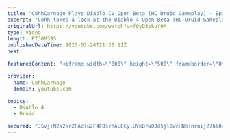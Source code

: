 ```yaml
---
title: "CohhCarnage Plays Diablo IV Open Beta (HC Druid Gameplay) - Episode 4"
excerpt: "Cohh takes a look at the Diablo 4 Open Beta (HC Druid Gameplay) to see what it has to offer. - Watch live at ..."
originalUrl: https://youtube.com/watch?v=f0yD3pkuY9A
type: video
length: PT30M39S
publishedDateTime: 2023-03-24T21:35:11Z
heat: 

featuredContent: "<iframe width=\"800\" height=\"500\" frameborder=\"0\" src=\"https://www.youtube.com/embed/f0yD3pkuY9A\" allow=\"accelerometer; autoplay; encrypted-media; gyroscope; picture-in-picture\" allowfullscreen></iframe>"

provider:
  name: CohhCarnage
  domain: youtube.com

topics:
  - Diablo 4
  - Druid

secured: "JSvj+N2s2krZFAclu2F4FQsrhAL8CylUYkBrwQJd5jl0wcHNb+nrnijZ7hl0vDKWs7dt4Vw/V094AWxor2yV1ZBqlErgyHFZ92qq/BwRBRsWWp2PYsG2fs2Ewcg49hmJvNu9JADYSo9xjqkJSUJVeVvLW4Qr1xxcyu0hQjoYtx/yGlu4D0jyCbQUMFE4f8fr/swgkxouQMujNGOEQ+q5vYQ6kppbOakTI8gY2V32/1lPr37wXTH3pWVIi2mKQd3X/R5ZOPNR56GUYXDxDVkNyPmO/DVv4u3vtU9l9074+whc0ri9UHN+42EGpfGNGL6hy4Qp1G8tXrk0mtIIbC4aMB7xANp2RKBx6zwgQegoW3Camy1cvdTAUGJc72mnFKnu0qOo75+EMSBpgEt8bTsqeQ==;EjfJM/+coi4qoADEX7fuvw=="
---
```


